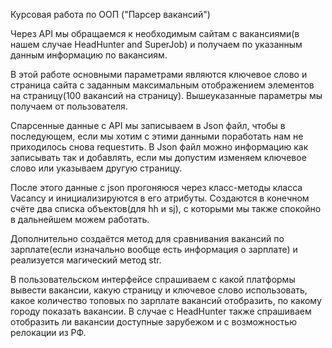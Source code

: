 Курсовая работа по ООП ("Парсер вакансий")


Через API мы обращаемся к необходимым сайтам с вакансиями(в нашем случае HeadHunter and SuperJob) и получаем по указанным данным информацию по вакансиям.

В этой работе основными параметрами являются ключевое слово и страница сайта с заданным максимальным отображением элементов на страницу(100 вакансий на страницу). Вышеуказанные параметры мы получаем от пользователя.

Спарсенные данные с API мы записываем в Json файл, чтобы в последующем, если мы хотим с этими данными поработать нам не приходилось снова requesтить. В Json файл можно информацию как записывать так и добавлять, если мы допустим изменяем ключевое слово или указываем другую страницу. 

После этого данные с json прогоняюся через класс-методы класса Vacancy и инициализируются в его атрибуты. Создаются в конечном счёте два списка объектов(для hh и sj), c которыми мы также спокойно в дальнейшем можем работать.

Дополнительно создаётся метод для сравнивания вакансий по зарплате(если изначально вообще есть информация о зарплате) и реализуется магический метод str.


В пользовательском интерфейсе спрашиваем с какой платформы вывести вакансии, какую страницу и ключевое слово использовать, какое количество топовых по зарплате вакансий отобразить, по какому городу показать вакансии. В случае с HeadHunter также спрашиваем отобразить ли вакансии доступные зарубежом и с возможностью релокации из РФ.
